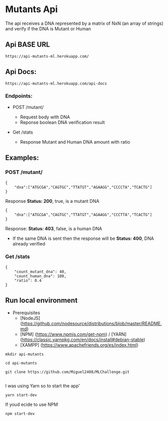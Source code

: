 # Mutants Api

The api receives a DNA represented by a matrix of NxN (an array of strings) and verify if the DNA is Mutant or Human

## Api BASE URL

```
https://api-mutants-ml.herokuapp.com/
```

## Api Docs:

```
https://api-mutants-ml.herokuapp.com/api-docs
```

### Endpoints:

 * POST /mutant/ 
   - Request body with DNA
   - Reponse boolean DNA verification result

 * Get /stats
   - Response Mutant and Human DNA amount with ratio

## Examples:

### POST /mutant/ 

```
{
	"dna":["ATGCGA","CAGTGC","TTATGT","AGAAGG","CCCCTA","TCACTG"]
}

```
Response **Status: 200**, true, is a mutant DNA


```
{
	"dna":["ATGCGA","CAGTGC","TTATGT","AGAAGG","CCCTTA","TCACTG"]
}

```

Response: **Status: 403**, false, is a human DNA

* If the same DNA is sent then the response will be **Status: 400**, DNA already verified

### Get /stats


```
{
    "count_mutant_dna": 40,
    "count_human_dna": 100,
    "ratio": 0.4
}

```

## Run local environment

* Prerequisites
  * [NodeJS] (https://github.com/nodesource/distributions/blob/master/README.md)
  * [NPM] (https://www.npmjs.com/get-npm) / [YARN] (https://classic.yarnpkg.com/en/docs/install#debian-stable)
  * [XAMPP] (https://www.apachefriends.org/es/index.html)

```
mkdir api-mutants

cd api-mutants

git clone https://github.com/Miguel2408/MLChallenge.git
 
```
I was using Yarn so to start the app'
```
yarn start-dev

```
If youd ecide to use NPM

```
npm start-dev
```